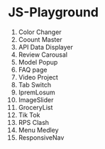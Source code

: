 # JS-Playground
 
1. Color Changer
2. Coount Master
3. API Data Displayer
4. Review Carousal
5. Model Popup
6. FAQ page
7. Video Project
8. Tab Switch
9. IpremLosum
10. ImageSlider
11. GroceryList
12. Tik Tok
13. RPS Clash
14. Menu Medley
15. ResponsiveNav
